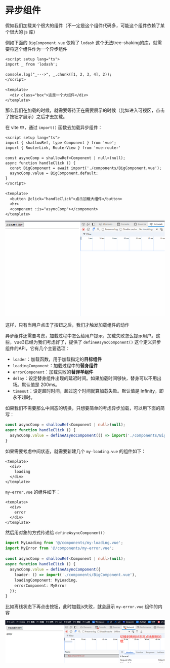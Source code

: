 # 异步组件

假如我们加载某个很大的组件（不一定是这个组件代码多，可能这个组件依赖了某个很大的 js 库）

例如下面的 `BigComponent.vue` 依赖了 `lodash` 这个无法tree-shaking的库，就需要将这个组件作为一个异步组件

```vue
<script setup lang="ts">
import _ from 'lodash';

console.log("_--->", _.chunk([1, 2, 3, 4], 2));
</script>

<template>
  <div class="box">这是一个大组件</div>
</template>
```

那么我们在加载的时候，就需要等待正在需要展示的时候（比如进入可视区，点击了按钮才展示）之后才去加载。

在 vite 中，通过 `import()` 函数去加载异步组件：

```vue
<script setup lang="ts">
import { shallowRef, type Component } from 'vue';
import { RouterLink, RouterView } from 'vue-router'

const asyncComp = shallowRef<Component | null>(null);
async function handleClick () {
  const BigComponent = await import('./components/BigComponent.vue');
  asyncComp.value = BigComponent.default;
}
</script>

<template>
  <button @click="handleClick">点击加载大组件</button>
  <hr>
  <component :is="asyncComp"></component>
</template>
```

![](./img/005-异步组件/async-compone.gif)

这样，只有当用户点击了按钮之后，我们才触发加载组件的动作

异步组件还需要考虑，加载过程中怎么给用户提示，加载失败怎么提示用户。这些，vue3已经为我们考虑好了，提供了 `defineAsyncComponent()` 这个定义异步组件的API，它有几个主要选项：

- `loader`：加载函数，用于加载指定的**目标组件**
- `loadingComponent`：加载过程中的**替身组件**
- `errorComponent`：加载失败的**替罪羊组件**
- `delay`：设定替身组件出现的延迟时间。如果加载时间够快，替身可以不用出场。默认值是 200ms。
- `timeout`：设定超时时间，超过这个时间就算加载失败。默认值是 Infinity，即永不超时。

如果我们不需要那么中间态的切换，只想要简单的考虑异步加载，可以用下面的简写：

```typescript
const asyncComp = shallowRef<Component | null>(null);
async function handleClick () {
  asyncComp.value = defineAsyncComponent(() => import('./components/BigComponent.vue'));
}
```

如果需要考虑中间状态，就需要新建几个 `my-loading.vue` 的组件如下：

```vue
<template>
  <div>
    loading
  </div>
</template>
```

 `my-error.vue` 的组件如下：

```vue
<template>
  <div>
    error
  </div>
</template>
```

然后用对象的方式传递给 `defineAsyncComponent()`

```typescript
import MyLoading from '@/components/my-loading.vue';
import MyError from '@/components/my-error.vue';

const asyncComp = shallowRef<Component | null>(null);
async function handleClick () {
  asyncComp.value = defineAsyncComponent({
    loader: () => import('./components/BigComponent.vue'),
    loadingComponent: MyLoading,
    errorComponent: MyError
  });
}
```

比如离线状态下再点击按钮，此时加载js失败，就会展示 `my-error.vue` 组件的内容

![image-20250421153538501](img/005-异步组件/image-20250421153538501.png)


